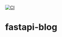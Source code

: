 [![CI](https://github.com/cenciati/fastapi-blog/actions/workflows/ci.yaml/badge.svg)](https://github.com/cenciati/fastapi-blog/actions/workflows/ci.yaml)

# fastapi-blog